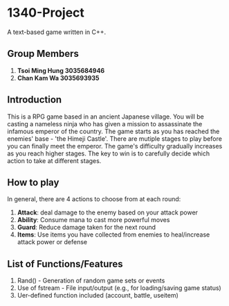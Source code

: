 # 1340-Project
A text-based game written in C++.

## Group Members
1. **Tsoi Ming Hung 3035684946**
2. **Chan Kam Wa 3035693935**

## Introduction
This is a RPG game based in an ancient Japanese village. You will be casting a nameless ninja who has given a mission to assassinate the infamous emperor of the country. The game starts as you has reached the enemies' base - 'the Himeji Castle'. There are mutiple stages to play before you can finally meet the emperor. The game's difficulty gradually increases as you reach higher stages. The key to win is to carefully decide which action to take at different stages.

## How to play
In general, there are 4 actions to choose from at each round: 
1. **Attack**: deal damage to the enemy based on your attack power
2. **Ability**: Consume mana to cast more powerful moves
3. **Guard**: Reduce damage taken for the next round
4. **Items**: Use items you have collected from enemies to heal/increase attack power or defense

## List of Functions/Features
1. Rand() - Generation of random game sets or events
2. Use of fstream - File input/output (e.g., for loading/saving game status)
3. Uer-defined function included (account, battle, useitem)
